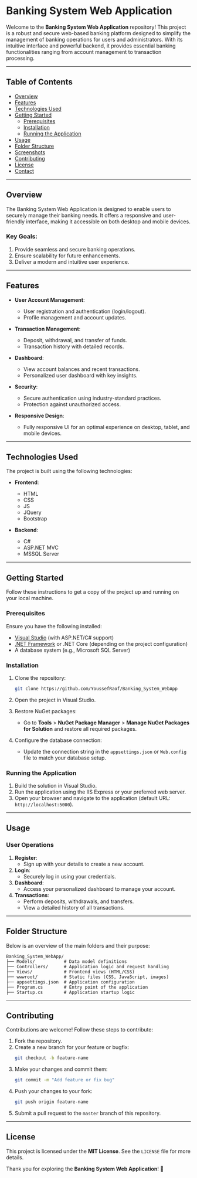 # Banking System Web Application

Welcome to the **Banking System Web Application** repository! This project is a robust and secure web-based banking platform designed to simplify the management of banking operations for users and administrators. With its intuitive interface and powerful backend, it provides essential banking functionalities ranging from account management to transaction processing.

---

## Table of Contents

- [Overview](#overview)
- [Features](#features)
- [Technologies Used](#technologies-used)
- [Getting Started](#getting-started)
  - [Prerequisites](#prerequisites)
  - [Installation](#installation)
  - [Running the Application](#running-the-application)
- [Usage](#usage)
- [Folder Structure](#folder-structure)
- [Screenshots](#screenshots)
- [Contributing](#contributing)
- [License](#license)
- [Contact](#contact)

---

## Overview

The Banking System Web Application is designed to enable users to securely manage their banking needs. It offers a responsive and user-friendly interface, making it accessible on both desktop and mobile devices.

### Key Goals:
1. Provide seamless and secure banking operations.
2. Ensure scalability for future enhancements.
3. Deliver a modern and intuitive user experience.

---

## Features

- **User Account Management**:
  - User registration and authentication (login/logout).
  - Profile management and account updates.

- **Transaction Management**:
  - Deposit, withdrawal, and transfer of funds.
  - Transaction history with detailed records.

- **Dashboard**:
  - View account balances and recent transactions.
  - Personalized user dashboard with key insights.

- **Security**:
  - Secure authentication using industry-standard practices.
  - Protection against unauthorized access.

- **Responsive Design**:
  - Fully responsive UI for an optimal experience on desktop, tablet, and mobile devices.

---

## Technologies Used

The project is built using the following technologies:

- **Frontend**:
  - HTML 
  - CSS 
  - JS
  - JQuery
  - Bootstrap

- **Backend**:
  - C# 
  - ASP.NET MVC
  - MSSQL Server

---

## Getting Started

Follow these instructions to get a copy of the project up and running on your local machine.

### Prerequisites

Ensure you have the following installed:

- [Visual Studio](https://visualstudio.microsoft.com/) (with ASP.NET/C# support)
- [.NET Framework](https://dotnet.microsoft.com/) or .NET Core (depending on the project configuration)
- A database system (e.g., Microsoft SQL Server)

### Installation

1. Clone the repository:
   ```bash
   git clone https://github.com/YoussefRaof/Banking_System_WebApp
   ```
2. Open the project in Visual Studio.
3. Restore NuGet packages:
   - Go to **Tools** > **NuGet Package Manager** > **Manage NuGet Packages for Solution** and restore all required packages.

4. Configure the database connection:
   - Update the connection string in the `appsettings.json` or `Web.config` file to match your database setup.

### Running the Application

1. Build the solution in Visual Studio.
2. Run the application using the IIS Express or your preferred web server.
3. Open your browser and navigate to the application (default URL: `http://localhost:5000`).

---

## Usage

### User Operations

1. **Register**:
   - Sign up with your details to create a new account.
2. **Login**:
   - Securely log in using your credentials.
3. **Dashboard**:
   - Access your personalized dashboard to manage your account.
4. **Transactions**:
   - Perform deposits, withdrawals, and transfers.
   - View a detailed history of all transactions.

---

## Folder Structure

Below is an overview of the main folders and their purpose:

```plaintext
Banking_System_WebApp/
├── Models/           # Data model definitions
├── Controllers/      # Application logic and request handling
├── Views/            # Frontend views (HTML/CSS)
├── wwwroot/          # Static files (CSS, JavaScript, images)
├── appsettings.json  # Application configuration
├── Program.cs        # Entry point of the application
├── Startup.cs        # Application startup logic
```

---

## Contributing

Contributions are welcome! Follow these steps to contribute:

1. Fork the repository.
2. Create a new branch for your feature or bugfix:
   ```bash
   git checkout -b feature-name
   ```
3. Make your changes and commit them:
   ```bash
   git commit -m "Add feature or fix bug"
   ```
4. Push your changes to your fork:
   ```bash
   git push origin feature-name
   ```
5. Submit a pull request to the `master` branch of this repository.

---

## License

This project is licensed under the **MIT License**. See the `LICENSE` file for more details.

Thank you for exploring the **Banking System Web Application**! 🚀
```
